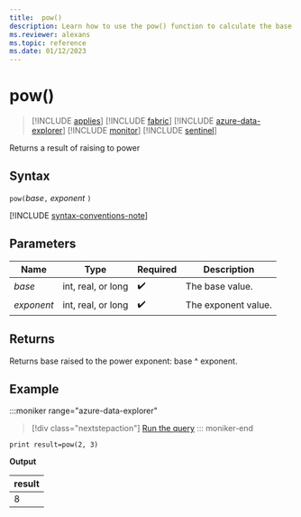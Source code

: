 ```yaml
---
title:  pow()
description: Learn how to use the pow() function to calculate the base raised to the power of the exponent.
ms.reviewer: alexans
ms.topic: reference
ms.date: 01/12/2023
---
```

# pow()

> [!INCLUDE [applies](../includes/applies-to-version/applies.md)] [!INCLUDE [fabric](../includes/applies-to-version/fabric.md)] [!INCLUDE [azure-data-explorer](../includes/applies-to-version/azure-data-explorer.md)] [!INCLUDE [monitor](../includes/applies-to-version/monitor.md)] [!INCLUDE [sentinel](../includes/applies-to-version/sentinel.md)]

Returns a result of raising to power

## Syntax

`pow(`*base*`,` *exponent* `)`

[!INCLUDE [syntax-conventions-note](../includes/syntax-conventions-note.md)]

## Parameters

| Name | Type | Required | Description |
|--|--|--|--|
| *base*| int, real, or long |  :heavy_check_mark: | The base value.|
| *exponent*| int, real, or long |  :heavy_check_mark: | The exponent value.|

## Returns

Returns base raised to the power exponent: base ^ exponent.

## Example

:::moniker range="azure-data-explorer"
> [!div class="nextstepaction"]
> <a href="https://dataexplorer.azure.com/clusters/help/databases/Samples?query=H4sIAAAAAAAAAysoyswrUShKLS7NKbEtyC/XMNJRMNYEAGG04SkWAAAA" target="_blank">Run the query</a>
::: moniker-end

```kusto
print result=pow(2, 3)
```

**Output**

|result|
|--|
|8|
